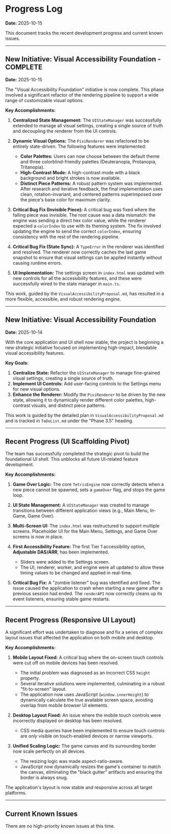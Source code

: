 # Progress Log

**Date:** 2025-10-15

This document tracks the recent development progress and current known issues.

---

## New Initiative: Visual Accessibility Foundation - **COMPLETE**

**Date:** 2025-10-15

The "Visual Accessibility Foundation" initiative is now complete. This phase involved a significant refactor of the rendering pipeline to support a wide range of customizable visual options.

**Key Accomplishments:**

1.  **Centralized State Management:** The `UIStateManager` was successfully extended to manage all visual settings, creating a single source of truth and decoupling the renderer from the UI controls.

2.  **Dynamic Visual Options:** The `PixiRenderer` was refactored to be entirely state-driven. The following features were implemented:
    *   **Color Palettes:** Users can now choose between the default theme and three colorblind-friendly palettes (Deuteranopia, Protanopia, Tritanopia).
    *   **High-Contrast Mode:** A high-contrast mode with a black background and bright strokes is now available.
    *   **Distinct Piece Patterns:** A robust pattern system was implemented. After research and iterative feedback, the final implementation uses clean, rotation-invariant, and centered patterns superimposed over the piece's base color for maximum clarity.

3.  **Critical Bug Fix (Invisible Piece):** A critical bug was fixed where the falling piece was invisible. The root cause was a data mismatch: the engine was sending a direct hex color value, while the renderer expected a `colorIndex` to use with its theming system. The fix involved updating the engine to send the correct `colorIndex`, ensuring consistency with the rest of the rendering pipeline.

4.  **Critical Bug Fix (State Sync):** A `TypeError` in the renderer was identified and resolved. The renderer now correctly caches the last game snapshot to ensure that visual settings can be applied instantly without causing runtime errors.

5.  **UI Implementation:** The settings screen in `index.html` was updated with new controls for all the accessibility features, and these were successfully wired to the state manager in `main.ts`.

This work, guided by the `VisualAccessibilityProposal.md`, has resulted in a more flexible, accessible, and robust rendering engine.

---

## New Initiative: Visual Accessibility Foundation

**Date:** 2025-10-14

With the core application and UI shell now stable, the project is beginning a new strategic initiative focused on implementing high-impact, blendable visual accessibility features.

**Key Goals:**

1.  **Centralize State:** Refactor the `UIStateManager` to manage fine-grained visual settings, creating a single source of truth.
2.  **Implement UI Controls:** Add user-facing controls to the Settings menu for new visual options.
3.  **Enhance the Renderer:** Modify the `PixiRenderer` to be driven by the new state, allowing it to dynamically render different color palettes, high-contrast visuals, and distinct piece patterns.

This work is guided by the detailed plan in `VisualAccessibilityProposal.md` and is tracked in `ToDoList.md` under the "Phase 3.5" heading.

---

## Recent Progress (UI Scaffolding Pivot)

The team has successfully completed the strategic pivot to build the foundational UI shell. This unblocks all future UI-related feature development.

**Key Accomplishments:**

1.  **Game Over Logic:** The core `TetrisEngine` now correctly detects when a new piece cannot be spawned, sets a `gameOver` flag, and stops the game loop.

2.  **UI State Management:** A `UIStateManager` was created to manage transitions between different application views (e.g., Main Menu, In-Game, Game Over).

3.  **Multi-Screen UI:** The `index.html` was restructured to support multiple screens. Placeholder UI for the Main Menu, Settings, and Game Over screens is now in place.

4.  **First Accessibility Feature:** The first Tier 1 accessibility option, **Adjustable DAS/ARR**, has been implemented.
    *   Sliders were added to the Settings screen.
    *   The UI, renderer, worker, and engine were all updated to allow these timing values to be changed and applied in real-time.

5.  **Critical Bug Fix:** A "zombie listener" bug was identified and fixed. The issue caused the application to crash when starting a new game after a previous session had ended. The `renderAPI` now correctly cleans up its event listeners, ensuring stable game restarts.

---

## Recent Progress (Responsive UI Layout)

A significant effort was undertaken to diagnose and fix a series of complex layout issues that affected the application on both mobile and desktop.

**Key Accomplishments:**

1.  **Mobile Layout Fixed:** A critical bug where the on-screen touch controls were cut off on mobile devices has been resolved.
    *   The initial problem was diagnosed as an incorrect CSS `height` property.
    *   Several iterative solutions were implemented, culminating in a robust "fit-to-screen" layout.
    *   The application now uses JavaScript (`window.innerHeight`) to dynamically calculate the true available screen space, avoiding overlap from mobile browser UI elements.

2.  **Desktop Layout Fixed:** An issue where the mobile touch controls were incorrectly displayed on desktop has been resolved.
    *   CSS media queries have been implemented to ensure touch controls are *only* visible on touch-enabled devices or narrow viewports.

3.  **Unified Scaling Logic:** The game canvas and its surrounding border now scale perfectly on all devices.
    *   The resizing logic was made aspect-ratio-aware.
    *   JavaScript now dynamically resizes the game's container to match the canvas, eliminating the "black gutter" artifacts and ensuring the border is always snug.

The application's layout is now stable and responsive across all target platforms.

---

## Current Known Issues

There are no high-priority known issues at this time.

